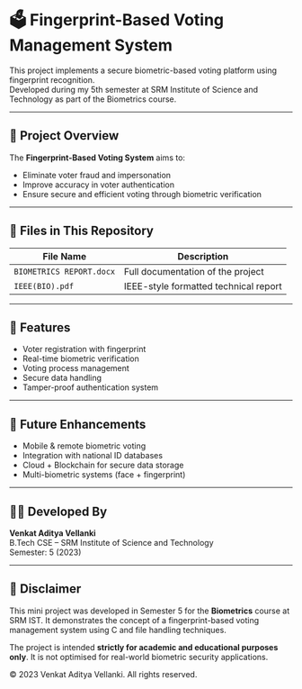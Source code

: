 # 🗳️ Fingerprint-Based Voting Management System

This project implements a secure biometric-based voting platform using fingerprint recognition.  
Developed during my 5th semester at SRM Institute of Science and Technology as part of the Biometrics course.

---

## 🧠 Project Overview

The **Fingerprint-Based Voting System** aims to:
- Eliminate voter fraud and impersonation
- Improve accuracy in voter authentication
- Ensure secure and efficient voting through biometric verification

---

## 📁 Files in This Repository

| File Name                 | Description                             |
|--------------------------|-----------------------------------------|
| `BIOMETRICS REPORT.docx` | Full documentation of the project       |
| `IEEE(BIO).pdf`          | IEEE-style formatted technical report   |

---

## 📝 Features

- Voter registration with fingerprint
- Real-time biometric verification
- Voting process management
- Secure data handling
- Tamper-proof authentication system

---

## 🔮 Future Enhancements

- Mobile & remote biometric voting
- Integration with national ID databases
- Cloud + Blockchain for secure data storage
- Multi-biometric systems (face + fingerprint)

---

## 👨‍💻 Developed By

**Venkat Aditya Vellanki**  
B.Tech CSE – SRM Institute of Science and Technology  
Semester: 5 (2023)

---

## 📄 Disclaimer

This mini project was developed in Semester 5 for the **Biometrics** course at SRM IST. It demonstrates the concept of a fingerprint-based voting management system using C and file handling techniques.

The project is intended **strictly for academic and educational purposes only**. It is not optimised for real-world biometric security applications.

© 2023 Venkat Aditya Vellanki. All rights reserved.

